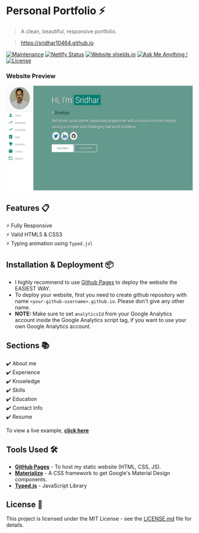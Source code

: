 # Personal Portfolio ⚡️ 
> A clean, beautiful, responsive portfolio.

> https://sridhar10464.github.io


[![Maintenance](https://img.shields.io/badge/maintained-yes-green.svg)](https://github.com/sridhar10464/sridhar10464.github.io/commits/master)
[![Netlify Status](https://api.netlify.com/api/v1/badges/b3ad7872-90ee-4b39-b8fa-c8db3cd9202e/deploy-status)](https://app.netlify.com/sites/nsridhar10464/deploys)
[![Website shields.io](https://img.shields.io/badge/website-up-yellow)](https://sridhar10464.github.io)
[![Ask Me Anything !](https://img.shields.io/badge/ask%20me-linkedin-1abc9c.svg)](http://linkedin.com/in/nanda-sridhar-468b68111/)
[![License](http://img.shields.io/:license-mit-blue.svg?style=flat-square)](http://badges.mit-license.org)

### Website Preview
<p text-align ="center"> 
  <kbd>
    <a href="https://sridhar10464.github.io" target="_blank"><img src="examples\Picture_Sample.png">
  </a>
  </kbd>
</p>



## Features 📋
⚡️ Fully Responsive\
⚡️ Valid HTML5 & CSS3\
⚡️ Typing animation using `Typed.js`\


## Installation & Deployment 📦

- I highly recommend to use [Github Pages](https://create-react-app.dev/docs/deployment/#github-pages) to deploy the website the EASIEST WAY.
- To deploy your website, first you need to create github repository with name `<your-github-username>.github.io`. Please don't give any other name.
- <b>NOTE:</b> Make sure to set `analyticsId` from your Google Analytics account inside the Google Analytics script tag, if you want to use your own Google Analytics account.

## Sections 📚
✔️ About me\
✔️ Experience\
✔️ Knowledge \
✔️ Skills \
✔️ Education\
✔️ Contact Info\
✔️ Resume

To view a live example, **[click here](https://sridhar10464.github.io/)**

## Tools Used 🛠️
* [<b>GitHub Pages</b>](https://create-react-app.dev/docs/deployment/#github-pages) - To host my static website (HTML, CSS, JS).
* [<b>Materialize</b>](https://materializecss.com/) - A CSS framework to get Google's Material Design components.
* [<b>Typed.js</b>](https://mattboldt.com/demos/typed-js/) - JavaScript Library


## License 📄
This project is licensed under the MIT License - see the [LICENSE.md](./LICENSE) file for details.
